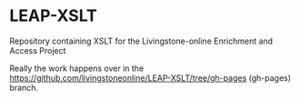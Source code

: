 # LEAP-XSLT
Repository containing XSLT for the Livingstone-online Enrichment and Access Project

Really the work happens over in the https://github.com/livingstoneonline/LEAP-XSLT/tree/gh-pages (gh-pages) branch.

